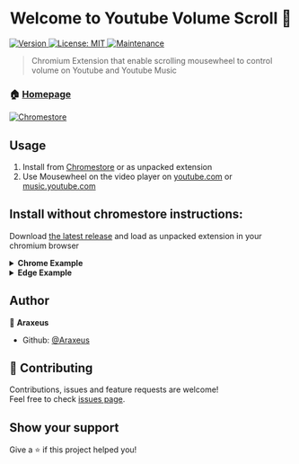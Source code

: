 <h1 align="center">Welcome to Youtube Volume Scroll 👋</h1>
<p>
  <a href="https://github.com/Araxeus/Youtube-Volume-Scroll/releases" target="_blank">
    <img alt="Version" src="https://img.shields.io/github/release/Araxeus/Youtube-Volume-Scroll.svg" />
    <!––-<img alt="Version" src="https://img.shields.io/badge/version-0.7.0-blue.svg?cacheSeconds=2592000" />
  </a>
  <a href="https://github.com/Araxeus/Youtube-Volume-Scroll/blob/main/LICENSE" target="_blank">
    <img alt="License: MIT" src="https://img.shields.io/badge/License-MIT-yellow.svg" />
  </a>
   <a href="https://github.com/Araxeus/custom-electron-prompt" target="_blank">
    <img alt="Maintenance" src="https://img.shields.io/badge/Maintained%3F-yes-green.svg" />
  </a>
</p>

>  Chromium Extension that enable scrolling mousewheel to control volume on Youtube and Youtube Music
 
### 🏠 [Homepage](https://github.com/Araxeus/Youtube-Volume-Scroll#welcome-to-youtube-volume-scroll-)

  <a href="https://chrome.google.com/webstore/detail/youtube-volume-scroll/agadcopafaojndinhloilcanpfpbonbk" target="_blank">
    <img alt="Chromestore" src="https://img.shields.io/chrome-web-store/v/agadcopafaojndinhloilcanpfpbonbk?style=for-the-badge" />
  </a>
  
## Usage

1. Install from [Chromestore](https://chrome.google.com/webstore/detail/youtube-volume-scroll/agadcopafaojndinhloilcanpfpbonbk) or as unpacked extension
2. Use Mousewheel on the video player on [youtube.com](youtube.com) or [music.youtube.com](music.youtube.com)


## Install without chromestore instructions:

Download [the latest release](https://github.com/Araxeus/Youtube-Volume-Scroll/releases) and load as unpacked extension in your chromium browser

 <details>
<summary><b>Chrome Example</b></summary>

![ChromeUnpacked](images/ChromeUnpacked.png)
</details>

 <details>
  <summary><b>Edge Example</b></summary>

![EdgeUnpacked](images/EdgeUnpacked.png)
</details>

## Author

👤 **Araxeus**

* Github: [@Araxeus](https://github.com/Araxeus)

## 🤝 Contributing

Contributions, issues and feature requests are welcome!<br />Feel free to check [issues page](https://github.com/Araxeus/Youtube-Volume-Scroll/issues). 

## Show your support

Give a ⭐️ if this project helped you!
